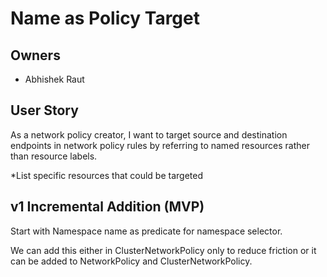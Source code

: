 # Name as Policy Target

## Owners

- Abhishek Raut

## User Story

As a network policy creator, I want to target source and destination endpoints in
network policy rules by referring to named resources rather than resource
labels.

*List specific resources that could be targeted

## v1 Incremental Addition (MVP)

Start with Namespace name as predicate for namespace selector.

We can add this either in ClusterNetworkPolicy only to reduce friction or it can be added to NetworkPolicy and ClusterNetworkPolicy.
